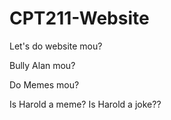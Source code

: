 # CPT211-Website

Let's do website mou?

Bully Alan mou?

Do Memes mou?

Is Harold a meme?
Is Harold a joke??
